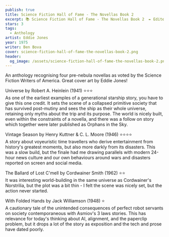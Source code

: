 ```yaml
---
publish: true
title: Science Fiction Hall of Fame - The Novellas Book 2
excerpt: 📚 Science Fiction Hall of Fame - The Novellas Book 2  ✒️ Edited by Ben Bova (1975) ✨ 3/5  🛸 Anthology  🖌️ Eddie Jones
stars: 3
tags:
  - Anthology
artist: Eddie Jones
year: 1975
writer: Ben Bova
cover: science-fiction-hall-of-fame-the-novellas-book-2.png
header:
  og_image: /assets/science-fiction-hall-of-fame-the-novellas-book-2.png
---
```

An anthology recognising four pre-nebula novellas as voted by the Science Fiction Writers of America. Great cover art by Eddie Jones!  
  
Universe by Robert A. Heinlein (1941) ⭐️⭐️⭐️  
As one of the earliest examples of a generational starship story, you have to give this one credit. It sets the scene of a collapsed primitive society that has survived post-mutiny and sees the ship as their whole universe, retaining only myths about the trip and its purpose. The world is nicely built, even within the constraints of a novella, and there was a follow on story which together were later published as Orphans in the Sky.  
  
Vintage Season by Henry Kuttner & C. L. Moore (1946) ⭐️⭐️⭐️⭐️  
A story about voyeuristic time travellers who derive entertainment from history's greatest moments, but also more darkly from its disasters. This was a slow build, but the finale had me drawing parallels with modern 24-hour news culture and our own behaviours around wars and disasters reported on screen and social media.  
  
The Ballard of Lost C'mell by Cordwainer Smith (1962) ⭐️⭐️  
It was interesting world-building in the same universe as Cordwainer's Norstrilia, but the plot was a bit thin - I felt the scene was nicely set, but the action never started.  
  
With Folded Hands by Jack Williamson (1948) ⭐️  
A cautionary tale of the unintended consequences of perfect robot servants on society contemporaneous with Asmiov's 3 laws stories. This has relevance for today's thinking about AI, alignment, and the paperclip problem, but it drops a lot of the story as exposition and the tech and prose have dated poorly.
